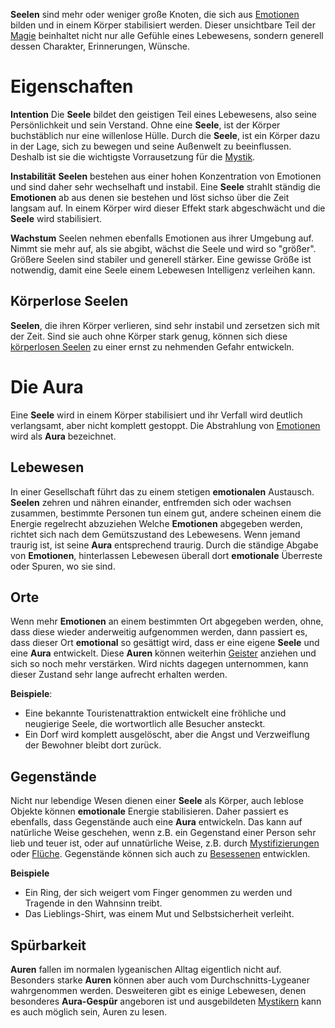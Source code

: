 **Seelen** sind mehr oder weniger große Knoten, die sich aus [Emotionen](Die%20Emotionen) bilden und in einem Körper stabilisiert werden. Dieser unsichtbare Teil der [Magie](Die%20Magie) beinhaltet nicht nur alle Gefühle eines Lebewesens, sondern generell dessen Charakter, Erinnerungen, Wünsche.
# Eigenschaften

**Intention**
	Die **Seele** bildet den geistigen Teil eines Lebewesens, also seine Persönlichkeit und sein Verstand. Ohne eine **Seele**, ist der Körper buchstäblich nur eine willenlose Hülle. Durch die **Seele**, ist ein Körper dazu in der Lage, sich zu bewegen und seine Außenwelt zu beeinflussen. Deshalb ist sie die wichtigste Vorrausetzung für die [Mystik](Die%20Mystik).

**Instabilität**
	**Seelen** bestehen aus einer hohen Konzentration von Emotionen und sind daher sehr wechselhaft und instabil. Eine **Seele** strahlt ständig die **Emotionen** ab aus denen sie bestehen und löst sichso über die Zeit langsam auf. In einem Körper wird dieser Effekt stark abgeschwächt und die **Seele** wird stabilisiert.

**Wachstum**
	Seelen nehmen ebenfalls Emotionen aus ihrer Umgebung auf. Nimmt sie mehr auf, als sie abgibt, wächst die Seele und wird so "größer". Größere Seelen sind stabiler und generell stärker. Eine gewisse Größe ist notwendig, damit eine Seele einem Lebewesen Intelligenz verleihen kann.
## Körperlose Seelen
**Seelen**, die ihren Körper verlieren, sind sehr instabil und zersetzen sich mit der Zeit. Sind sie auch ohne Körper stark genug, können sich diese [körperlosen Seelen](Körperlose%20Seelen) zu einer ernst zu nehmenden Gefahr entwickeln.

# Die Aura
Eine **Seele** wird in einem Körper stabilisiert und ihr Verfall wird deutlich verlangsamt, aber nicht komplett gestoppt. Die Abstrahlung von [Emotionen](Die%20Emotionen) wird als **Aura** bezeichnet.
## Lebewesen
In einer Gesellschaft führt das zu einem stetigen **emotionalen** Austausch. **Seelen** zehren und nähren einander, entfremden sich oder wachsen zusammen, bestimmte Personen tun einem gut, andere scheinen einem die Energie regelrecht abzuziehen
Welche **Emotionen** abgegeben werden, richtet sich nach dem Gemütszustand des Lebewesens. Wenn jemand traurig ist, ist seine **Aura** entsprechend traurig. Durch die ständige Abgabe von **Emotionen**, hinterlassen Lebewesen überall dort **emotionale** Überreste oder Spuren, wo sie sind.
## Orte
Wenn mehr **Emotionen** an einem bestimmten Ort abgegeben werden, ohne, dass diese wieder anderweitig aufgenommen werden, dann passiert es, dass dieser Ort **emotional** so gesättigt wird, dass er eine eigene **Seele** und eine **Aura** entwickelt. Diese **Auren** können weiterhin [Geister](Geister) anziehen und sich so noch mehr verstärken. Wird nichts dagegen unternommen, kann dieser Zustand sehr lange aufrecht erhalten werden.

**Beispiele**:
- Eine bekannte Touristenattraktion entwickelt eine fröhliche und neugierige Seele, die wortwortlich alle Besucher ansteckt.
- Ein Dorf wird komplett ausgelöscht, aber die Angst und Verzweiflung der Bewohner bleibt dort zurück.
## Gegenstände
Nicht nur lebendige Wesen dienen einer **Seele** als Körper, auch leblose Objekte können **emotionale** Energie stabilisieren. Daher passiert es ebenfalls, dass Gegenstände auch eine **Aura** entwickeln. Das kann auf natürliche Weise geschehen, wenn z.B. ein Gegenstand einer Person sehr lieb und teuer ist, oder auf unnatürliche Weise, z.B. durch [Mystifizierungen](Die%20Mystik#Mystifizierungen) oder [Flüche](Verfluchte.md). Gegenstände können sich auch zu [Besessenen](Besessene) entwicklen.

**Beispiele**
- Ein Ring, der sich weigert vom Finger genommen zu werden und Tragende in den Wahnsinn treibt.
- Das Lieblings-Shirt, was einem Mut und Selbstsicherheit verleiht.
## Spürbarkeit
**Auren** fallen im normalen lygeanischen Alltag eigentlich nicht auf. Besonders starke **Auren** können aber auch vom Durchschnitts-Lygeaner wahrgenommen werden. Desweiteren gibt es einige Lebewesen, denen besonderes **Aura-Gespür** angeboren ist und ausgebildeten [Mystikern](Die%20Mystik) kann es auch möglich sein, Auren zu lesen.
